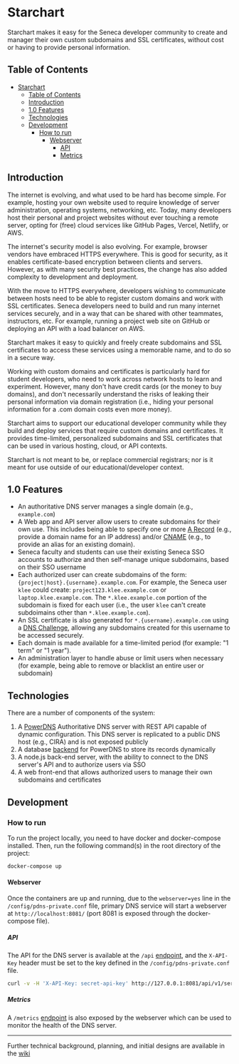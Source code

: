 

# Starchart

Starchart makes it easy for the Seneca developer community to create and manager their own custom subdomains and SSL certificates, without cost or having to provide personal information. 

## Table of Contents
<!-- TOC -->
* [Starchart](#starchart)
  * [Table of Contents](#table-of-contents)
  * [Introduction](#introduction)
  * [1.0 Features](#10-features)
  * [Technologies](#technologies)
  * [Development](#development)
    * [How to run](#how-to-run)
      * [Webserver](#webserver)
        * [API](#api)
        * [Metrics](#metrics)
<!-- TOC -->

## Introduction

The internet is evolving, and what used to be hard has become simple.  For example, hosting your own website used to require knowledge of server administration, operating systems, networking, etc.  Today, many developers host their personal and project websites without ever touching a remote server, opting for (free) cloud services like GitHub Pages, Vercel, Netlify, or AWS.

The internet's security model is also evolving.  For example, browser vendors have embraced HTTPS everywhere.  This is good for security, as it enables certificate-based encryption between clients and servers.  However, as with many security best practices, the change has also added complexity to development and deployment.

With the move to HTTPS everywhere, developers wishing to communicate between hosts need to be able to register custom domains and work with SSL certificates.  Seneca developers need to build and run many internet services securely, and in a way that can be shared with other teammates, instructors, etc.  For example, running a project web site on GitHub or deploying an API with a load balancer on AWS.

Starchart makes it easy to quickly and freely create subdomains and SSL certificates to access these services using a memorable name, and to do so in a secure way.

Working with custom domains and certificates is particularly hard for student developers, who need to work across network hosts to learn and experiment.  However, many don't have credit cards (or the money to buy domains), and don't necessarily understand the risks of leaking their personal information via domain registration (i.e., hiding your personal information for a .com domain costs even more money).

Starchart aims to support our educational developer community while they build and deploy services that require custom domains and certificates.  It provides time-limited, personalized subdomains and SSL certificates that can be used in various hosting, cloud, or API contexts.

Starchart is not meant to be, or replace commercial registrars; nor is it meant for use outside of our educational/developer context.

## 1.0 Features

- An authoritative DNS server manages a single domain (e.g., `example.com`)
- A Web app and API server allow users to create subdomains for their own use.  This includes being able to specify one or more [A Record](https://www.cloudflare.com/learning/dns/dns-records/dns-a-record/) (e.g., provide a domain name for an IP address) and/or [CNAME](https://www.cloudflare.com/learning/dns/dns-records/dns-cname-record/) (e.g., to provide an alias for an existing domain).
- Seneca faculty and students can use their existing Seneca SSO accounts to authorize and then self-manage unique subdomains, based on their SSO username
- Each authorized user can create subdomains of the form: `{project|host}.{username}.example.com`.  For example, the Seneca user `klee` could create: `project123.klee.example.com` or `laptop.klee.example.com`.  The `*.klee.example.com` portion of the subdomain is fixed for each user (i.e., the user `klee` can't create subdoimains other than `*.klee.example.com`).
- An SSL certificate is also generated for `*.{username}.example.com` using a [DNS Challenge](https://letsencrypt.org/docs/challenge-types/#dns-01-challenge), allowing any subdomains created for this username to be accessed securely.
- Each domain is made available for a time-limited period (for example: "1 term" or "1 year").
- An administration layer to handle abuse or limit users when necessary (for example, being able to remove or blacklist an entire user or subdomain)

## Technologies

There are a number of components of the system:

1. A [PowerDNS](https://www.powerdns.com/) Authoritative DNS server with REST API capable of dynamic configuration.  This DNS server is replicated to a public DNS host (e.g., CIRA) and is not exposed publicly
2. A database [backend](https://doc.powerdns.com/authoritative/backends/index.html) for PowerDNS to store its records dynamically 
3. A node.js back-end server, with the ability to connect to the DNS server's API and to authorize users via SSO
4. A web front-end that allows authorized users to manage their own subdomains and certificates

## Development

### How to run
To run the project locally, you need to have docker and docker-compose installed. Then, run the following command(s) in the root directory of the project:

```bash
docker-compose up
```

#### Webserver
Once the containers are up and running, due to the `webserver=yes` line in the `/config/pdns-private.conf` file, primary DNS service will start a webserver at `http://localhost:8081/` (port 8081 is exposed through the docker-compose file).

##### API
The API for the DNS server is available at the `/api` [endpoint](http://127.0.0.1:8081/api), and the `X-API-Key` header must be set to the key defined in the `/config/pdns-private.conf` file.
```bash
curl -v -H 'X-API-Key: secret-api-key' http://127.0.0.1:8081/api/v1/servers/localhost
```

##### Metrics
A `/metrics` [endpoint](http://127.0.0.1:8081/metrics) is also exposed by the webserver which can be used to monitor the health of the DNS server.

<hr>

Further technical background, planning, and initial designs are available in the [wiki](https://github.com/Seneca-CDOT/starchart/wiki)
